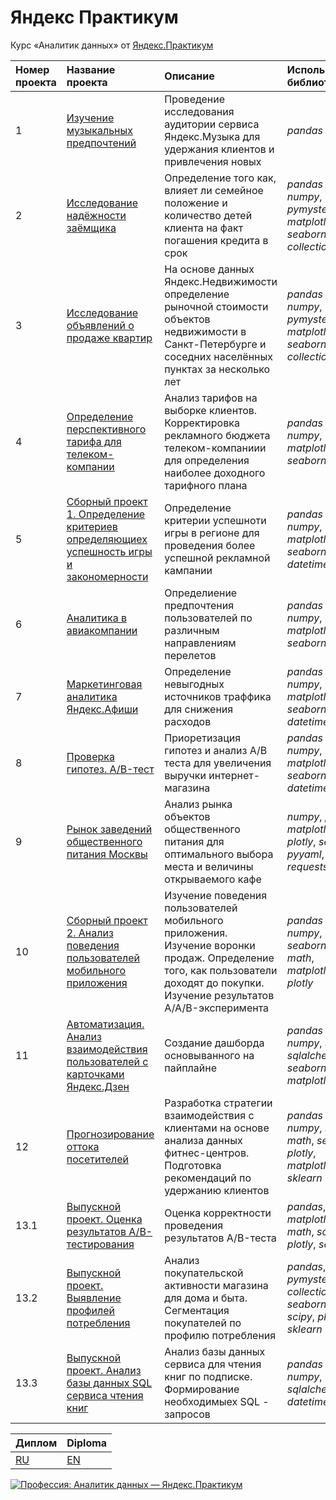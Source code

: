 # Яндекс Практикум



Курс «Аналитик данных» от [Яндекс.Практикум](https://practicum.yandex.ru/data-analyst/)


| **Номер проекта** | **Название проекта** | **Описание** | **Используемые библиотеки** |
| :---------------- | :------------------- | :----------- |:--------------------------- |
|1| [Изучение музыкальных предпочтений](https://github.com/skd2314/yandex_practikum_da/blob/master/0_musical_preferences/musical_preferences.ipynb) | Проведение исследования аудитории сервиса Яндекс.Музыка для удержания клиентов и привлечения новых| *pandas* |
|2| [Исследование надёжности заёмщика](https://github.com/skd2314/yandex_practikum_da/blob/master/1_borrower_reliability_research/borrower_reliability_research.ipynb) | Определение того как, влияет ли семейное положение и количество детей клиента на факт погашения кредита в срок | *pandas* , *numpy*, *pymystem3*, *matplotlib*, *seaborn*, *collections* |
|3| [Исследование объявлений о продаже квартир](https://github.com/skd2314/yandex_practikum_da/blob/master/2_research_on_apartment_listings/research_on_apartment_listings.ipynb) | На основе данных Яндекс.Недвижимости определение рыночной стоимости объектов недвижимости в Санкт-Петербурге и соседних населённых пунктах за несколько лет | *pandas* , *numpy*, *pymystem3*, *matplotlib*, *seaborn*, *collections*|
|4| [Определение перспективного тарифа для телеком-компании](https://github.com/skd2314/yandex_practikum_da/blob/master/3_tariff_for_a_telecom_company/tariff_for_telecom.ipynb) | Анализ тарифов на выборке клиентов. Корректировка рекламного бюджета телеком-компаниии для определения наиболее доходного тарифного плана | *pandas* , *numpy*, *matplotlib*, *seaborn*,  *scipy* |
|5| [Сборный проект 1. Определение критериев определяющиех успешность игры и закономерности](https://github.com/skd2314/yandex_practikum_da/blob/master/4_games/games.ipynb) | Определение критерии успешноти игры в регионе для проведения более успешной рекламной кампании | *pandas* , *numpy*,  *matplotlib*, *seaborn*, *datetime*, *scipy* |
|6| [Аналитика в авиакомпании](https://github.com/skd2314/yandex_practikum_da/blob/master/5_data_mining/airlines.ipynb) | Определиение предпочтения пользователей по различным направлениям перелетов | *pandas* , *numpy*,  *matplotlib*, *seaborn*, *bs4* |
|7| [Маркетинговая аналитика Яндекс.Афиши](https://github.com/skd2314/yandex_practikum_da/blob/master/6_yandex_afisha/yandex_afisha.ipynb) | Определение невыгодных источников траффика для снижения расходов | *pandas* , *numpy*, *matplotlib*, *seaborn*, *math*, *datetime*, *scipy* |
|8| [Проверка гипотез. A/B-тест](https://github.com/skd2314/yandex_practikum_da/blob/master/7_a-b_test_for_online_store/a-b_test.ipynb/7_принятие%20решений%20в%20бизнесе%20на%20основе%20данных) | Приоретизация гипотез и анализ A/B теста для увеличения выручки интернет-магазина| *pandas* , *numpy*, *matplotlib*, *seaborn*, *math*, *datetime*, *scipy* |
|9| [Рынок заведений общественного питания Москвы](https://github.com/skd2314/yandex_practikum_da/blob/master/8_catering_market/catering_market.ipynb) | Анализ рынка объектов общественного питания для оптимального выбора места и величины открываемого кафе | *numpy*, *pandas*, *matplotlib*, *plotly*, *seaborn*, *pyyaml*, *requests* |
|10| [Сборный проект 2. Анализ поведения пользователей мобильного приложения](https://github.com/skd2314/yandex_practikum_da/blob/master/9_aab_test_startup/aab_test_startup.ipynb) | Изучение поведения пользователей  мобильного приложения. Изучение воронки продаж. Определение того, как пользователи доходят до покупки. Изучение результатов A/A/B-эксперимента| *pandas* , *numpy*, *seaborn*, *scipy*, *math*, *matplotlib*, *plotly* |
|11| [Автоматизация. Анализ взаимодействия пользователей с карточками Яндекс.Дзен ](https://github.com/skd2314/yandex_practikum_da/blob/master/10_yandex_zen/zen_dashboard.ipynb) | Создание дашборда основыванного на пайплайне | *pandas* , *numpy*, *scipy*, *sqlalchemy*, *seaborn*, *plotly*, *matplotlib*, *dash* |
|12| [Прогнозирование оттока посетителей](https://github.com/skd2314/yandex_practikum_da/blob/master/11_fitness_center_churn/fitness_center_churn.ipynb) | Разработка стратегии взаимодействия с клиентами на основе анализа данных фитнес-центров. Подготовка рекомендаций по удержанию клиентов | *pandas* , *numpy*, *scipy*, *math*, *seaborn*, *plotly*, *matplotlib*, *sklearn* |
|13.1| [Выпускной проект. Оценка результатов А/B-тестирования](https://github.com/skd2314/yandex_practikum_da/blob/master/12_final_project/AB_test/AB_test.ipynb) | Оценка корректности проведения результатов A/B-теста | *pandas*, *numpy*, *matplotlib*, *math*, *scipy*, *plotly*, *seaborn* |
|13.2| [Выпускной проект. Выявление профилей потребления](https://github.com/skd2314/yandex_practikum_da/blob/master/12_final_project/e-commerce/e-commerce.ipynb) | Анализ покупательской активности магазина для дома и быта. Сегментация покупателей по профилю потребления | *pandas*, *numpy*, *pymystem3*, *collections*, *seaborn*, *math*, *scipy*,  *plotly*, *sklearn*|
|13.3| [Выпускной проект. Анализ базы данных SQL сервиса чтения книг](https://github.com/skd2314/yandex_practikum_da/blob/master/12_final_project/SQL/books_sql.ipynb) | Анализ базы данных сервиса для чтения книг по подписке. Формирование необходимыех SQL - запросов | *pandas* , *numpy*, *sqlalchemy*, *datetime* |

| **Диплом** | **Diploma** |
| :---------------- | :---------------- |
|[RU](https://github.com/skd2314/yandex_practikum_da/blob/master/diploma/ru.pdf) |  [EN](https://github.com/skd2314/yandex_practikum_da/blob/master/diploma/en.pdf) |  |


[![Профессия: Аналитик данных — Яндекс.Практикум](https://yastatic.net/q/logoaas/v2/%D0%AF%D0%BD%D0%B4%D0%B5%D0%BA%D1%81.svg?circle=black&color=000&first=white)](https://practicum.yandex.ru/data-analyst/)
